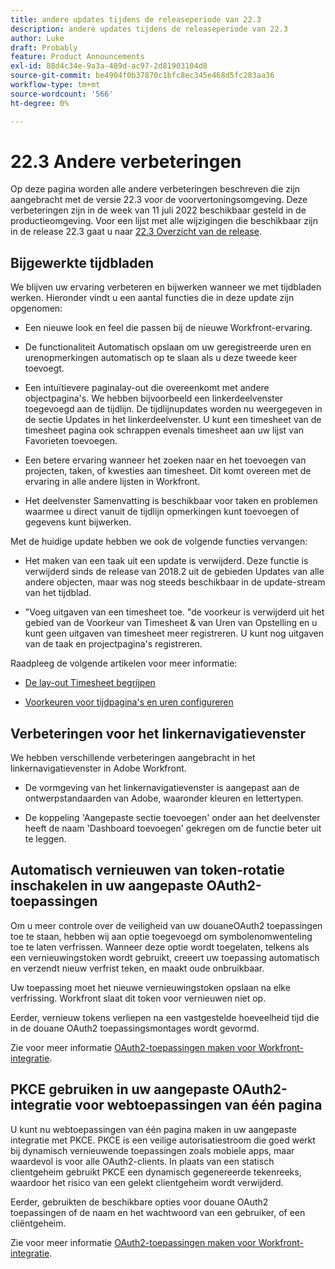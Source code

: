 ```yaml
---
title: andere updates tijdens de releaseperiode van 22.3
description: andere updates tijdens de releaseperiode van 22.3
author: Luke
draft: Probably
feature: Product Announcements
exl-id: 88d4c34e-9a3a-489d-ac97-2d81903104d8
source-git-commit: be4904f0b37870c1bfc8ec345e468d5fc283aa36
workflow-type: tm+mt
source-wordcount: '566'
ht-degree: 0%

---
```


# 22.3 Andere verbeteringen

Op deze pagina worden alle andere verbeteringen beschreven die zijn aangebracht met de versie 22.3 voor de voorvertoningsomgeving. Deze verbeteringen zijn in de week van 11 juli 2022 beschikbaar gesteld in de productieomgeving. Voor een lijst met alle wijzigingen die beschikbaar zijn in de release 22.3 gaat u naar [22.3 Overzicht van de release](../../../product-announcements/product-releases/22.3-release-activity/22-3-release-overview.md).

## Bijgewerkte tijdbladen

We blijven uw ervaring verbeteren en bijwerken wanneer we met tijdbladen werken. Hieronder vindt u een aantal functies die in deze update zijn opgenomen:

* Een nieuwe look en feel die passen bij de nieuwe Workfront-ervaring.

* De functionaliteit Automatisch opslaan om uw geregistreerde uren en urenopmerkingen automatisch op te slaan als u deze tweede keer toevoegt.

* Een intuïtievere paginalay-out die overeenkomt met andere objectpagina&#39;s. We hebben bijvoorbeeld een linkerdeelvenster toegevoegd aan de tijdlijn. De tijdlijnupdates worden nu weergegeven in de sectie Updates in het linkerdeelvenster. U kunt een timesheet van de timesheet pagina ook schrappen evenals timesheet aan uw lijst van Favorieten toevoegen.

* Een betere ervaring wanneer het zoeken naar en het toevoegen van projecten, taken, of kwesties aan timesheet. Dit komt overeen met de ervaring in alle andere lijsten in Workfront.

* Het deelvenster Samenvatting is beschikbaar voor taken en problemen waarmee u direct vanuit de tijdlijn opmerkingen kunt toevoegen of gegevens kunt bijwerken.


Met de huidige update hebben we ook de volgende functies vervangen:

* Het maken van een taak uit een update is verwijderd. Deze functie is verwijderd sinds de release van 2018.2 uit de gebieden Updates van alle andere objecten, maar was nog steeds beschikbaar in de update-stream van het tijdblad.

* &quot;Voeg uitgaven van een timesheet toe. &quot;de voorkeur is verwijderd uit het gebied van de Voorkeur van Timesheet &amp; van Uren van Opstelling en u kunt geen uitgaven van timesheet meer registreren. U kunt nog uitgaven van de taak en projectpagina&#39;s registreren.


Raadpleeg de volgende artikelen voor meer informatie:

* [De lay-out Timesheet begrijpen](/help/quicksilver/timesheets/timesheets/timesheet-layout.md)

* [Voorkeuren voor tijdpagina&#39;s en uren configureren](/help/quicksilver/administration-and-setup/set-up-workfront/configure-timesheets-schedules/timesheet-and-hour-preferences.md)


## Verbeteringen voor het linkernavigatievenster

We hebben verschillende verbeteringen aangebracht in het linkernavigatievenster in Adobe Workfront.

* De vormgeving van het linkernavigatievenster is aangepast aan de ontwerpstandaarden van Adobe, waaronder kleuren en lettertypen.

* De koppeling &#39;Aangepaste sectie toevoegen&#39; onder aan het deelvenster heeft de naam &#39;Dashboard toevoegen&#39; gekregen om de functie beter uit te leggen.

## Automatisch vernieuwen van token-rotatie inschakelen in uw aangepaste OAuth2-toepassingen

Om u meer controle over de veiligheid van uw douaneOAuth2 toepassingen toe te staan, hebben wij aan optie toegevoegd om symbolenomwenteling toe te laten verfrissen. Wanneer deze optie wordt toegelaten, telkens als een vernieuwingstoken wordt gebruikt, creeert uw toepassing automatisch en verzendt nieuw verfrist teken, en maakt oude onbruikbaar.

Uw toepassing moet het nieuwe vernieuwingstoken opslaan na elke verfrissing. Workfront slaat dit token voor vernieuwen niet op.

Eerder, vernieuw tokens verliepen na een vastgestelde hoeveelheid tijd die in de douane OAuth2 toepassingsmontages wordt gevormd.

Zie voor meer informatie [OAuth2-toepassingen maken voor Workfront-integratie](/help/quicksilver/administration-and-setup/configure-integrations/create-oauth-application.md).

## PKCE gebruiken in uw aangepaste OAuth2-integratie voor webtoepassingen van één pagina

U kunt nu webtoepassingen van één pagina maken in uw aangepaste integratie met PKCE. PKCE is een veilige autorisatiestroom die goed werkt bij dynamisch vernieuwende toepassingen zoals mobiele apps, maar waardevol is voor alle OAuth2-clients. In plaats van een statisch clientgeheim gebruikt PKCE een dynamisch gegenereerde tekenreeks, waardoor het risico van een gelekt clientgeheim wordt verwijderd.

Eerder, gebruikten de beschikbare opties voor douane OAuth2 toepassingen of de naam en het wachtwoord van een gebruiker, of een cliëntgeheim.

Zie voor meer informatie [OAuth2-toepassingen maken voor Workfront-integratie](/help/quicksilver/administration-and-setup/configure-integrations/create-oauth-application.md).
